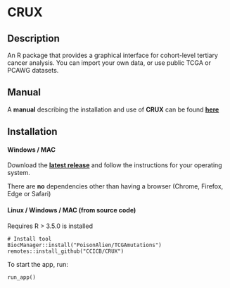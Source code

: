 # CRUX

## Description
An R package that provides a graphical interface for cohort-level tertiary cancer analysis. 
You can import your own data, or use public TCGA or PCAWG datasets.

## Manual
A **manual** describing the installation and use of **CRUX** can be found [**here**](https://crux-docs.readthedocs.io/en/latest/index.html)

## Installation

#### Windows / MAC
Download the [**latest release**](https://github.com/CCICB/CRUX/releases) and follow the instructions for your operating system.

There are **no** dependencies other than having a browser (Chrome, Firefox, Edge or Safari)

#### Linux / Windows / MAC (from source code)
Requires R > 3.5.0 is installed
```
# Install tool
BiocManager::install("PoisonAlien/TCGAmutations")
remotes::install_github("CCICB/CRUX")
```

To start the app, run:
```
run_app()
```
